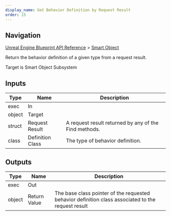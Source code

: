```yaml
---
display_name: Get Behavior Definition by Request Result
order: 15
---
```

## Navigation

[Unreal Engine Blueprint API Reference](https://dev.epicgames.com/documentation/en-us/unreal-engine/BlueprintAPI) > [Smart Object](https://dev.epicgames.com/documentation/en-us/unreal-engine/BlueprintAPI/SmartObject)

Return the behavior definition of a given type from a request result.

Target is Smart Object Subsystem

## Inputs

| Type | Name | Description |
| --- | --- | --- |
| exec | In |  |
| object | Target |  |
| struct | Request Result | A request result returned by any of the Find methods. |
| class | Definition Class | The type of behavior definition. |

## Outputs

| Type | Name | Description |
| --- | --- | --- |
| exec | Out |  |
| object | Return Value | The base class pointer of the requested behavior definition class associated to the request result |
